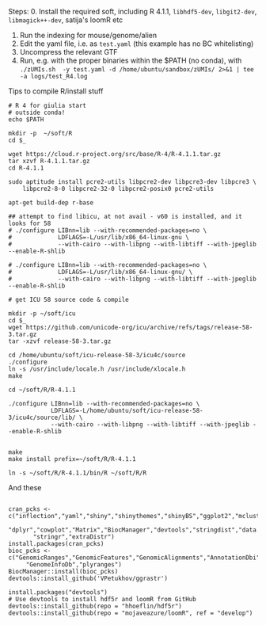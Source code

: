 Steps:
0. Install the required soft, including R 4.1.1, `libhdf5-dev`, `libgit2-dev`, `libmagick++-dev`, satija's loomR etc
1. Run the indexing for mouse/genome/alien
2. Edit the yaml file, i.e. as `test.yaml` (this example has no BC whitelisting)
3. Uncompress the relevant GTF
3. Run, e.g. with the proper binaries within the $PATH (no conda), with `./zUMIs.sh  -y test.yaml -d /home/ubuntu/sandbox/zUMIs/ 2>&1 | tee -a logs/test_R4.log`


Tips to compile R/install stuff

```
# R 4 for giulia start
# outside conda!
echo $PATH

mkdir -p  ~/soft/R
cd $_

wget https://cloud.r-project.org/src/base/R-4/R-4.1.1.tar.gz
tar xzvf R-4.1.1.tar.gz
cd R-4.1.1

sudo aptitude install pcre2-utils libpcre2-dev libpcre3-dev libpcre3 \
    libpcre2-8-0 libpcre2-32-0 libpcre2-posix0 pcre2-utils

apt-get build-dep r-base

## attempt to find libicu, at not avail - v60 is installed, and it looks for 58
# ./configure LIBnn=lib --with-recommended-packages=no \
#             LDFLAGS=-L/usr/lib/x86_64-linux-gnu \
#             --with-cairo --with-libpng --with-libtiff --with-jpeglib --enable-R-shlib

# ./configure LIBnn=lib --with-recommended-packages=no \
#             LDFLAGS=-L/usr/lib/x86_64-linux-gnu/ \
#             --with-cairo --with-libpng --with-libtiff --with-jpeglib --enable-R-shlib

# get ICU 58 source code & compile

mkdir -p ~/soft/icu
cd $_
wget https://github.com/unicode-org/icu/archive/refs/tags/release-58-3.tar.gz
tar -xzvf release-58-3.tar.gz

cd /home/ubuntu/soft/icu-release-58-3/icu4c/source
./configure
ln -s /usr/include/locale.h /usr/include/xlocale.h
make

cd ~/soft/R/R-4.1.1

./configure LIBnn=lib --with-recommended-packages=no \
            LDFLAGS=-L/home/ubuntu/soft/icu-release-58-3/icu4c/source/lib/ \
            --with-cairo --with-libpng --with-libtiff --with-jpeglib --enable-R-shlib


make
make install prefix=~/soft/R/R-4.1.1

ln -s ~/soft/R/R-4.1.1/bin/R ~/soft/R/R

```

And these

```

cran_pcks <- c("inflection","yaml","shiny","shinythemes","shinyBS","ggplot2","mclust",
   "dplyr","cowplot","Matrix","BiocManager","devtools","stringdist","data.table",
       "stringr","extraDistr")
install.packages(cran_pcks)
bioc_pcks <- c("GenomicRanges","GenomicFeatures","GenomicAlignments","AnnotationDbi",
     "GenomeInfoDb","plyranges")
BiocManager::install(bioc_pcks)
devtools::install_github('VPetukhov/ggrastr')

install.packages("devtools")
# Use devtools to install hdf5r and loomR from GitHub
devtools::install_github(repo = "hhoeflin/hdf5r")
devtools::install_github(repo = "mojaveazure/loomR", ref = "develop")

```
